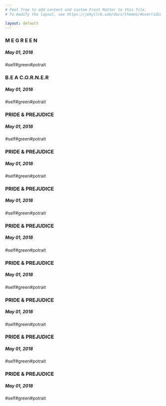 ```yaml
---
# Feel free to add content and custom Front Matter to this file.
# To modify the layout, see https://jekyllrb.com/docs/themes/#overriding-theme-defaults

layout: default
---
```

<div class="item item-no-border">
  <a href="#" class="decoration" style="background-image: url('media/artwork/T3.jpg')"></a>
  <div class="literature">
    <h3>M E  G R E E N</h3>
    <div class="des">
      <h5>May 01, 2018</h5>
      <div class="hash-tags">
        <span>#self#green#potrait</span>
      </div>
    </div>
  </div>
</div>
<div class="item">
  <div class="decoration" style="background-image: url('media/artwork/T1.jpg')"></div>
  <div class="literature">
    <h3>B.E  A  C.O.R.N.E.R</h3>
    <div class="">
      <h5>May 01, 2018</h5>
      <div class="hash-tags">
        <span>#self#green#potrait</span>
      </div>
    </div>
  </div>
</div>
<div class="item item-no-border">
  <div class="decoration" style="background-image: url('media/artwork/8-3-6.jpg')"></div>
  <div class="literature">
    <h3>PRIDE & PREJUDICE</h3>
    <div class="">
      <h5>May 01, 2018</h5>
      <div class="hash-tags">
        <span>#self#green#potrait</span>
      </div>
    </div>
  </div>
</div>
<div class="item">
  <div class="decoration" style="background-image: url('media/artwork/T4.jpg')"></div>
  <div class="literature">
    <h3>PRIDE & PREJUDICE</h3>
    <div class="">
      <h5>May 01, 2018</h5>
      <div class="hash-tags">
        <span>#self#green#potrait</span>
      </div>
    </div>
  </div>
</div>
<div class="item item-no-border">
  <div class="decoration" style="background-image: url('media/artwork/8-3-5.jpg')"></div>
  <div class="literature">
    <h3>PRIDE & PREJUDICE</h3>
    <div class="">
      <h5>May 01, 2018</h5>
      <div class="hash-tags">
        <span>#self#green#potrait</span>
      </div>
    </div>
  </div>
</div>
<div class="item item-no-border">
  <div class="decoration" style="background-image: url('media/artwork/8-3-4.jpg')"></div>
  <div class="literature">
    <h3>PRIDE & PREJUDICE</h3>
    <div class="">
      <h5>May 01, 2018</h5>
      <div class="hash-tags">
        <span>#self#green#potrait</span>
      </div>
    </div>
  </div>
</div>
<div class="item item-no-border">
  <div class="decoration" style="background-image: url('media/artwork/8-3-3-HUY.jpg')"></div>
  <div class="literature">
    <h3>PRIDE & PREJUDICE</h3>
    <div class="">
      <h5>May 01, 2018</h5>
      <div class="hash-tags">
        <span>#self#green#potrait</span>
      </div>
    </div>
  </div>
</div>
<div class="item">
  <div class="decoration" style="background-image: url('media/artwork/8-3-1.jpg')"></div>
  <div class="literature">
    <h3>PRIDE & PREJUDICE</h3>
    <div class="">
      <h5>May 01, 2018</h5>
      <div class="hash-tags">
        <span>#self#green#potrait</span>
      </div>
    </div>
  </div>
</div>
<div class="item item-no-border">
  <div class="decoration" style="background-image: url('media/artwork/8-3-2.jpg')"></div>
  <div class="literature">
    <h3>PRIDE & PREJUDICE</h3>
    <div class="">
      <h5>May 01, 2018</h5>
      <div class="hash-tags">
        <span>#self#green#potrait</span>
      </div>
    </div>
  </div>
</div>
<div class="item item-no-border">
  <div class="decoration decoration-h" style="background-image: url('media/artwork/T2.jpg')"></div>
  <div class="literature">
    <h3>PRIDE & PREJUDICE</h3>
    <div class="">
      <h5>May 01, 2018</h5>
      <div class="hash-tags">
        <span>#self#green#potrait</span>
      </div>
    </div>
  </div>
</div>
<div class="item"></div>
<div class="item"></div>
<div class="item"></div>
